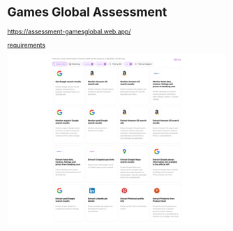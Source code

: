 # Games Global Assessment

https://assessment-gamesglobal.web.app/

[requirements](wiki/Front_End_Assessment_1.pdf)

![screenshot](wiki/screenshot.png)
